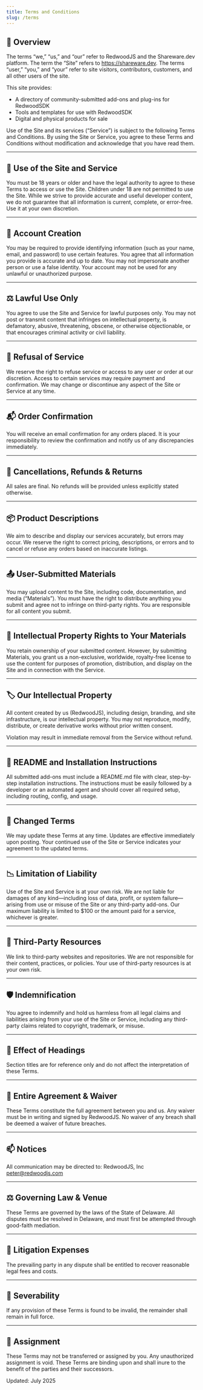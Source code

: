 ```yaml
---
title: Terms and Conditions
slug: /terms
---
```


## 📘 Overview

The terms “we,” “us,” and “our” refer to RedwoodJS and the Shareware.dev platform. The term the “Site” refers to https://shareware.dev. The terms “user,” “you,” and “your” refer to site visitors, contributors, customers, and all other users of the site.

This site provides:
- A directory of community-submitted add-ons and plug-ins for RedwoodSDK
- Tools and templates for use with RedwoodSDK
- Digital and physical products for sale

Use of the Site and its services (“Service”) is subject to the following Terms and Conditions. By using the Site or Service, you agree to these Terms and Conditions without modification and acknowledge that you have read them.

---

## 👤 Use of the Site and Service

You must be 18 years or older and have the legal authority to agree to these Terms to access or use the Site. Children under 18 are not permitted to use the Site. While we strive to provide accurate and useful developer content, we do not guarantee that all information is current, complete, or error-free. Use it at your own discretion.

---

## 🔐 Account Creation

You may be required to provide identifying information (such as your name, email, and password) to use certain features. You agree that all information you provide is accurate and up to date. You may not impersonate another person or use a false identity. Your account may not be used for any unlawful or unauthorized purpose.

---

## ⚖️ Lawful Use Only

You agree to use the Site and Service for lawful purposes only. You may not post or transmit content that infringes on intellectual property, is defamatory, abusive, threatening, obscene, or otherwise objectionable, or that encourages criminal activity or civil liability.

---

## 🚫 Refusal of Service

We reserve the right to refuse service or access to any user or order at our discretion. Access to certain services may require payment and confirmation. We may change or discontinue any aspect of the Site or Service at any time.

---

## 📬 Order Confirmation

You will receive an email confirmation for any orders placed. It is your responsibility to review the confirmation and notify us of any discrepancies immediately.

---

## 🔄 Cancellations, Refunds & Returns

All sales are final. No refunds will be provided unless explicitly stated otherwise.

---

## 📦 Product Descriptions

We aim to describe and display our services accurately, but errors may occur. We reserve the right to correct pricing, descriptions, or errors and to cancel or refuse any orders based on inaccurate listings.

---

## 📤 User-Submitted Materials

You may upload content to the Site, including code, documentation, and media (“Materials”). You must have the right to distribute anything you submit and agree not to infringe on third-party rights. You are responsible for all content you submit.

---

## 🧠 Intellectual Property Rights to Your Materials

You retain ownership of your submitted content. However, by submitting Materials, you grant us a non-exclusive, worldwide, royalty-free license to use the content for purposes of promotion, distribution, and display on the Site and in connection with the Service.

---

## 🏷️ Our Intellectual Property

All content created by us (RedwoodJS), including design, branding, and site infrastructure, is our intellectual property. You may not reproduce, modify, distribute, or create derivative works without prior written consent.

Violation may result in immediate removal from the Service without refund.

---

## 📝 README and Installation Instructions

All submitted add-ons must include a README.md file with clear, step-by-step installation instructions. The instructions must be easily followed by a developer or an automated agent and should cover all required setup, including routing, config, and usage.

---

## 🔄 Changed Terms

We may update these Terms at any time. Updates are effective immediately upon posting. Your continued use of the Site or Service indicates your agreement to the updated terms.

---

## 📉 Limitation of Liability

Use of the Site and Service is at your own risk. We are not liable for damages of any kind—including loss of data, profit, or system failure—arising from use or misuse of the Site or any third-party add-ons. Our maximum liability is limited to $100 or the amount paid for a service, whichever is greater.

---

## 🔗 Third-Party Resources

We link to third-party websites and repositories. We are not responsible for their content, practices, or policies. Your use of third-party resources is at your own risk.

---

## 🛡️ Indemnification

You agree to indemnify and hold us harmless from all legal claims and liabilities arising from your use of the Site or Service, including any third-party claims related to copyright, trademark, or misuse.

---

## 📌 Effect of Headings

Section titles are for reference only and do not affect the interpretation of these Terms.

---

## 📄 Entire Agreement & Waiver

These Terms constitute the full agreement between you and us. Any waiver must be in writing and signed by RedwoodJS. No waiver of any breach shall be deemed a waiver of future breaches.

---

## 📫 Notices

All communication may be directed to:
RedwoodJS, Inc
[peter@redwoodjs.com](mailto:peter@redwoodjs.com)

---

## ⚖️ Governing Law & Venue

These Terms are governed by the laws of the State of Delaware. All disputes must be resolved in Delaware, and must first be attempted through good-faith mediation.

---

## 💼 Litigation Expenses

The prevailing party in any dispute shall be entitled to recover reasonable legal fees and costs.

---

## 🧩 Severability

If any provision of these Terms is found to be invalid, the remainder shall remain in full force.

---

## 🔄 Assignment

These Terms may not be transferred or assigned by you. Any unauthorized assignment is void. These Terms are binding upon and shall inure to the benefit of the parties and their successors.


Updated: July 2025